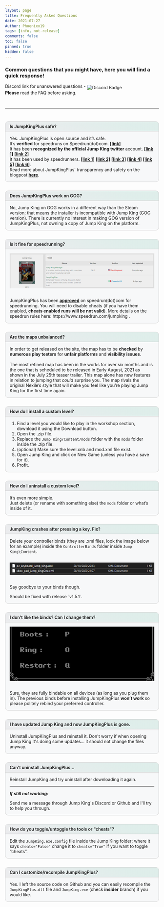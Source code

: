 ```yaml
---
layout: page
title: Frequently Asked Questions
date: 2021-07-27
Author: Phoenixx19
tags: [info, not-release]
comments: false
toc: false
pinned: true
hidden: false
---
```


### Common questions that you might have, here you will find a quick response!
Discord link for unanswered questions - <a href="https://discord.gg/dUk9FPDNVq"><img src="https://badgen.net/discord/members/dUk9FPDNVq?style=flat-square" alt="Discord Badge" style="margin: 0 .1rem;display:inline-block;vertical-align:sub;"></a>
<br>**Please** read the FAQ before asking.

<!-- more -->

<style>
    h4 {
        font-weight: 600;
        color: black!default;
    }
    .card-question {
        margin-bottom: 2em;
        border-radius: 10px;
        background-color: #f1f3f577;
        border: 1px solid #ccc;
        overflow: auto;
    }
    .question {
        background: linear-gradient(23deg, #ebecee 10%, rgba(9, 146, 104, .1) 80%);
        border-bottom: 1px solid #ccc;
        padding: .5em 1em;
        margin: 0!important;
    }
    .card-question>* {
        margin: 1em;
    }
    .card-question img {
        max-width: calc(100% - 2em);
    }
    hr {
        margin: 3em 0;
        border-color: #ccc!default;
    }
    @media (prefers-color-scheme: dark) {
        .question { background: linear-gradient(23deg, rgb(45, 45, 45) 10%, rgba(9,146,105,0.25) 80%); border-bottom: 1px solid rgb(50, 50, 50); }
        .card-question { border: 1px solid rgb(50, 50, 50); background-color: rgb(33, 33, 33); }

    }
</style>

<hr>

<div class="card-question" id="is-jkplus-safe">
    <h4 class="question">Is JumpKingPlus safe?</h4>
    <p>Yes. JumpKingPlus is open source and it’s safe.<br> It’s <strong>verified</strong> for speedruns on Speedrun(dot)com. <a href="https://www.speedrun.com/jumpking/resources"><strong>[link]</strong></a><br>It has been <strong>recognized by the official Jump King twitter</strong> account. <a href="https://twitter.com/nexilegames/status/1325429701549027333"><strong>[link 1]</strong></a> <a href="https://twitter.com/nexilegames/status/1419312990705291268"><strong>[link 2]</strong></a><br>It has been used by speedrunners. <a href="https://www.twitch.tv/videos/953858437"><strong>[link 1]</strong></a> <a href="https://www.twitch.tv/videos/1025815511/?&amp;tt_content=channel_name&amp;tt_medium=embed"><strong>[link 2]</strong></a> <a href="https://www.youtube.com/watch?v=mGp-bJN-UFg"><strong>[link 3]</strong></a> <a href="https://www.youtube.com/watch?v=ztkh-5g_N_c"><strong>[link 4]</strong></a> <a href="https://www.twitch.tv/videos/895408065/?&amp;tt_content=channel_name&amp;tt_medium=embed"><strong>[link 5]</strong></a> <a href="https://www.youtube.com/watch?v=WvFE5sDvriU"><strong>[link 6]</strong></a>.<br>Read more about JumpKingPlus' transparency and safety on the blogpost <a href="/JumpKingPlus/transparency"><strong>here</strong></a>.</p>
</div>

<div class="card-question" id="gog">
    <h4 class="question">Does JumpKingPlus work on GOG?</h4>
    <p>No, Jump King on GOG works in a different way than the Steam version; that means the installer is incompatible with Jump King (GOG version). There is currently no interest in making GOG version of JumpKingPlus, not owning a copy of Jump King on the platform.</p>
</div>

<div class="card-question" id="speedrunning">
    <h4 class="question">Is it fine for speedrunning?</h4>
    <img src="https://raw.githubusercontent.com/Phoenixx19/JumpKingPlus/www/images/tools.png" alt="tools" />
    <p>JumpKingPlus has been <a href="https://phoenixx19.github.io/JumpKingPlus/speedrun"><strong>approved</strong></a> on speedrun(dot)com for speedrunning. You will need to disable cheats (if you have them enabled, <strong>cheats enabled runs will be not valid</strong>). More details on the speedrun rules here: https://www.speedrun.com/jumpking .</p>
</div>

<div class="card-question" id="are-maps-unbalanced">
    <h4 class="question">Are the maps unbalanced?</h4>
    <p>In order to get released on the site, the map has to be <strong>checked</strong> by <strong>numerous play testers</strong> for <strong>unfair platforms</strong> and <strong>visibility issues</strong>.<br><br>The most refined map has been in the works for over six months and is the one that is scheduled to be released in Early August, 2021 as shown in the July 25th teaser trailer. This map alone has new features in relation to jumping that <em>could</em> surprise you. The map rivals the original Nexile’s style that will make you feel like you’re playing Jump King for the first time again.</p>
</div>

<div class="card-question" id="installing-maps">
    <h4 class="question">How do I install a custom level?</h4>
    <ol>
        <li>Find a level you would like to play in the workshop section, download it using the Download button.</li>
        <li>Open the .zip file.</li>
        <li>Replace the <code class="language-plaintext highlighter-rouge">Jump King/Content/mods</code> folder with the <code class="language-plaintext highlighter-rouge">mods</code> folder inside the .zip file.</li>
        <li>(optional) Make sure the level.xnb and mod.xml file exist.</li>
        <li>Open Jump King and click on New Game (unless you have a save for it).</li>
        <li>Profit.</li>
    </ol>
</div>

<div class="card-question" id="uninstalling-maps">
    <h4 class="question">How do I uninstall a custom level?</h4>
    <p>It’s even more simple.<br>Just delete (or rename with something else) the <code class="language-plaintext highlighter-rouge">mods</code> folder or what’s inside of it.</p>
</div>

<div class="card-question" id="crash-fix-bug">
    <h4 class="question">JumpKing crashes after pressing a key. Fix?</h4>
    <p>Delete your controller binds (they are .xml files, look the image below for an example) inside the <code class="language-plaintext highlighter-rouge">ControllerBinds</code> folder inside <code class="language-plaintext highlighter-rouge">Jump King\Content</code>.</p>
    <img src="https://raw.githubusercontent.com/Phoenixx19/JumpKingPlus/www/images/files.png" alt="binds">
    <p>Say goodbye to your binds though.</p>
    <p>Should be fixed with release `v1.5.1`.</p>
</div>

<div class="card-question" id="changing-binds">
    <h4 class="question">I don't like the binds? Can I change them?</h4>
    <img src="https://raw.githubusercontent.com/Phoenixx19/JumpKingPlus/www/images/bind.png" alt="Bind">
    <p>
        Sure, they are fully bindable on all devices (as long as you plug them in).
        The previous binds before installing JumpKingPlus <strong>won’t work</strong> so please politely rebind your preferred controller.
    </p>
</div>

<div class="card-question" id="jkplus-gone">
    <h4 class="question">I have updated Jump King and now JumpKingPlus is gone.</h4>
    <p>Uninstall JumpKingPlus and reinstall it. Don't worry if when opening Jump King it's doing some updates... it should not change the files anyway.</p>
</div>

<div class="card-question" id="jkplus-unistallable">
    <h4 class="question">Can't uninstall JumpKingPlus...</h4>
    <p>Reinstall JumpKing and try uninstall after downloading it again.</p>
    <hr />
    <h5>If still not working:</h5>
    <p>Send me a message through Jump King's Discord or Github and I'll try to help you through.</p>
</div>

<div class="card-question" id="toggle-untoggle-cheats">
    <h4 class="question">How do you toggle/untoggle the tools or "cheats"?</h4>
    <p>Edit the <code class="language-plaintext highlighter-rouge">JumpKing.exe.config</code> file inside the Jump King folder; where it says <code class="language-plaintext highlighter-rouge">cheats="False"</code> change it to <code class="language-plaintext highlighter-rouge">cheats="True"</code> if you want to toggle “cheats”.</p>
</div>

<div class="card-question" id="recompiling-jkplus">
    <h4 class="question">Can I customize/recompile JumpKingPlus?</h4>
    <p>Yes. I left the source code on Github and you can easily recompile the <code class="language-plaintext highlighter-rouge">JumpKingPlus.dll</code> file and <code class="language-plaintext highlighter-rouge">JumpKing.exe</code> (check <strong>insider</strong> branch) if you would like.</p>
</div>